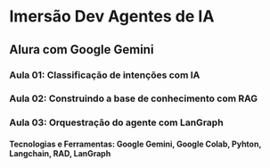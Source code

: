 # Imersão Dev Agentes de IA

## Alura com Google Gemini

### Aula 01: Classificação de intenções com IA

### Aula 02: Construindo a base de conhecimento com RAG

### Aula 03: Orquestração do agente com LanGraph

#### Tecnologias e Ferramentas: Google Gemini, Google Colab, Pyhton, Langchain, RAD, LanGraph
